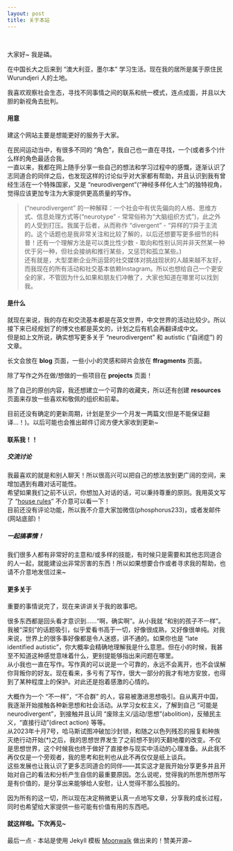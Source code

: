 ```yaml
---
layout: post
title: 关于本站
---
```

<br> 

大家好~ 我是磷。

在中国长大之后来到 “澳大利亚，墨尔本” 学习生活。现在我的居所是属于原住民 Wurundjeri 人的土地。

我喜欢观察社会生态，寻找不同事情之间的联系和统一模式，连点成面，并且以大胆的新视角去批判。

#### 用意

建这个网站主要是想能更好的服务于大家。  

在民间运动当中，有很多不同的 “角色”，我自己也一直在寻找，一个(或者多个)什么样的角色最适合我。  
一直以来，我都在网上随手分享一些自己的想法和学习过程中的感慨，逐渐认识了志同道合的同伴之后，也发现这样的讨论似乎对大家都有帮助，并且认识到我有曾经生活在一个特殊国家，又是 “neurodivergent”(“神经多样化人士”)的独特视角，觉得应该更加专注为大家提供更高质量的写作。  

> (“neurodivergent” 的一种解释：一个社会中有优先偏向的人格、思维方式、信息处理方式等(“neurotype” - 常常俗称为“大脑组织方式”)，此之外的人受到打压。我属于后者，从而称作 “divergent” - “异样的”/异于主流的。这个话题也是我非常关注和比较了解的，以后还想要写更多细节的科普！还有一个理解方法是可以类比性少数 - 取向和性别认同并非天然某一种优于另一种，但社会接纳和推行某些，又惩罚和孤立某些。)  
还有就是，大型垄断企业所运营的社交媒体对挑战现状的人越来越不友好，而我现在的所有活动和社交基本依赖Instagram。所以也想给自己一个更安全的家，不管因为什么如果和朋友们冲散了，大家也知道在哪里可以找到我。

#### 是什么

就现在来说，我的存在和交流基本都是在英文世界，中文世界的活动比较少。所以接下来已经规划了的博文也都是英文的，计划之后有机会再翻译成中文。  
但是如上文所说，确实想写更多关于 “neurodivergent” 和 autistic (“自闭症”) 的文章。  

长文会放在 **blog** 页面，一些小小的灵感和碎片会放在 **ffragments** 页面。

除了写作之外在做/想做的一些项目在 **projects** 页面！

除了自己的原创内容，我还想建立一个可靠的收藏夹，所以还有创建 **resources** 页面来存放一些喜欢和敬佩的组织和前辈。

目前还没有确定的更新周期，计划是至少一个月发一两篇文(但是不能保证翻译…！)。以后可能也会推出邮件订阅方便大家收到更新~


#### 联系我！！

##### 交流讨论

我最喜欢的就是和别人聊天！所以很高兴可以把自己的想法放到更广阔的空间，来增加遇到有趣对话可能性。  
希望如果我们之前不认识，你想加入对话的话，可以秉持尊重的原则。我用英文写了 “[house rules](https://phosworld.xyz/house-rules)” 不介意可以看一下！  
目前还没有评论功能，所以我不介意大家加微信(phosphorus233)，或者发邮件(网站底部)！  


##### 一起搞事情！

我们很多人都有非常好的主意和/或多样的技能，有时候只是需要和其他志同道合的人一起，就能建设出非常厉害的东西！所以如果想要合作或者寻求我的帮助，也请不介意地发信过来~  


#### 更多关于

重要的事情说完了，现在来讲讲关于我的故事吧。

很多东西都是回头看才意识到……“啊，确实啊”。从小我就 “和别的孩子不一样”。我被“深刻”的话题吸引，似乎爱看书高于一切，好像很成熟，又好像很单纯。对我来说，世界上的很多事好像都是令人迷惑，讲不通的。如果你也是 “late identified autistic”，你大概率会精确地理解我是什么意思。但在小的时候，我甚至不知道这种感觉意味着什么，更别提能够指出来问题在哪里。  
从小我也一直在写作。写作真的可以说是一个可靠的，永远不会离开，也不会误解你背叛你的好友。现在看来，多亏有了写作，很大一部分的我才有地方安放，也得到了某种程度上的保护。对此还是抱着感激的心情的。  

大概作为一个 “不一样”，“不合群” 的人，容易被激进思想吸引。自从离开中国，我逐渐开始接触各种新思想和社会活动。从学习女权主义，了解到自己 “可能是neurodivergent”，到接触并且认同 “废除主义/运动/思想”(abolition)，反殖民主义，“直接行动”(direct action) 等等。  
从2023年十月7号，哈马斯试图冲破加沙封锁，和随之以色列残忍的报复和种族灭绝行动开始(*)之后，我的思想世界发生了之前想不到的天翻地覆的改变。不仅是思想世界，这个时候我也终于做好了直接参与现实中活动的心理准备。从此我不再仅仅是一个旁观者，我的思考和批判也从此不再仅仅是纸上谈兵。  
这些发展也让我认识了更多志同道合的同伴——其实这才是我开始分享更多并且开始对自己的看法和分析产生自信的最重要原因。怎么说呢，觉得我的所思所想所写是有价值的，是分享出来能够给人安慰，让人觉得不那么孤独的。

因为所有的这一切，所以现在决定稍微更认真一点地写文章，分享我的成长过程，同时也希望给大家提供一些可能有价值有用的东西吧。


#### 就这样啦。下次再见~

最后一点 - 本站是使用 Jekyll 模板 [Moonwalk](https://github.com/abhinavs/moonwalk) 做出来的！赞美开源~